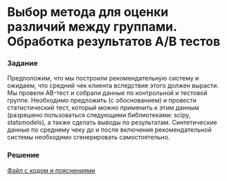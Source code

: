 # Выбор метода для оценки различий между группами. Обработка результатов A/B тестов

### Задание
Предположим, что мы построили рекомендательную систему и ожидаем, что средний чек клиента вследствие этого должен вырасти. Мы провели AB-тест и собрали данные по контрольной и тестовой группе. Необходимо предложить (с обоснованием) и провести статистический тест, который можно применить к этим данным (разрешено пользоваться следующими библиотеками: scipy, statsmodels), а также сделать выводы по результатам.
Синтетические данные по среднему чеку до и после включения рекомендательной системы необходимо сгенерировать самостоятельно.

### Решение
[Файл с кодом и пояснениями](/Projects/10_Test_tasks/Task_02/Solution.ipynb)
